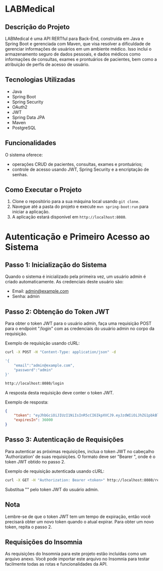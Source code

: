 # LABMedical

## Descrição do Projeto
LABMedical é uma API RERTful para Back-End, construída em Java e Spring Boot e gerenciada com Maven, que visa resolver a dificuldade de gerenciar informações de usuários em um ambiente médico. Isso inclui o armazenamento seguro de dados pessoais, e dados médicos como informações de consultas, exames e prontuários de pacientes, bem como a atribuição de perfis de acesso de usuário.


## Tecnologias Utilizadas
- Java
- Spring Boot
- Spring Security
- OAuth2
- JWT
- Spring Data JPA
- Maven
- PostgreSQL

## Funcionalidades
O sistema oferece:
- operações CRUD de pacientes, consultas, exames e prontuários;
- controle de acesso usando JWT, Spring Security e a encriptação de senhas.


## Como Executar o Projeto
1. Clone o repositório para a sua máquina local usando `git clone`.
2. Navegue até a pasta do projeto e execute `mvn spring-boot:run` para iniciar a aplicação.
3. A aplicação estará disponível em `http://localhost:8080`.


# Autenticação e Primeiro Acesso ao Sistema

## Passo 1: Inicialização do Sistema
Quando o sistema é inicializado pela primeira vez, um usuário admin é criado automaticamente. As credenciais deste usuário são:

- Email: admin@example.com
- Senha: admin

## Passo 2: Obtenção do Token JWT
Para obter o token JWT para o usuário admin, faça uma requisição POST para o endpoint "/login" com as credenciais do usuário admin no corpo da requisição.

Exemplo de requisição usando cURL:

```bash
curl -X POST -H "Content-Type: application/json" -d 

'{
	"email":"admin@example.com",
	"password":"admin"
}'

http://localhost:8080/login
```

A resposta desta requisição deve conter o token JWT.

Exemplo de resposta:

```json
{
    "token": "eyJhbGciOiJIUzI1NiIsInR5cCI6IkpXVCJ9.eyJzdWIiOiJhZG1pbkBleGFtcGxlLmNvbSIsImV4cCI6MTYxNzU0NTIwMH0.rrVO4hz5H8KJxYISHXY4YFZACwBZ3ZLBIdV8Jy6GfHg",
    "expiresIn": 36000
}
```

## Passo 3: Autenticação de Requisições
Para autenticar as próximas requisições, inclua o token JWT no cabeçalho 'Authorization' de suas requisições. O formato deve ser "Bearer <token>", onde <token> é o token JWT obtido no passo 2.

Exemplo de requisição autenticada usando cURL:

```bash
curl -X GET -H "Authorization: Bearer <token>" http://localhost:8080/resource
```

Substitua "<token>" pelo token JWT do usuário admin.

## Nota
Lembre-se de que o token JWT tem um tempo de expiração, então você precisará obter um novo token quando o atual expirar. Para obter um novo token, repita o passo 2.


## Requisições do Insomnia
As requisições do Insomnia para este projeto estão incluídas como um arquivo anexo. Você pode importar este arquivo no Insomnia para testar facilmente todas as rotas e funcionalidades da API.
